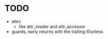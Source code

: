 # TODO

- attrs
  - like attr_reader and attr_accessor
- guards, early returns with the trailing if/unless
